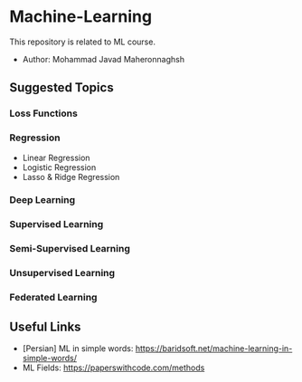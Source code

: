 # Machine-Learning
This repository is related to ML course.
* Author: Mohammad Javad Maheronnaghsh

## Suggested Topics
### Loss Functions
### Regression
- Linear Regression
- Logistic Regression
- Lasso & Ridge Regression
### Deep Learning
### Supervised Learning
### Semi-Supervised Learning
### Unsupervised Learning
### Federated Learning




## Useful Links
- [Persian] ML in simple words: https://baridsoft.net/machine-learning-in-simple-words/
- ML Fields: https://paperswithcode.com/methods
